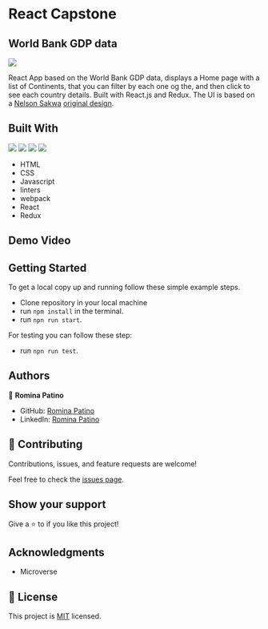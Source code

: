 # React Capstone 
## World Bank GDP data

![](https://img.shields.io/badge/Microverse-blueviolet)

React App based on the World Bank GDP data, displays a Home page with a list of Continents, that you can filter by each one og the, and then click to see each country details. Built with React.js and Redux. The UI is based on a [Nelson Sakwa](https://www.behance.net/sakwadesignstudio) [original design](https://www.behance.net/gallery/31579789/Ballhead-App-(Free-PSDs)).

## Built With
![](https://img.shields.io/badge/-HTML-orange) ![](https://img.shields.io/badge/-CSS-blue) ![](https://img.shields.io/badge/-JavaScript-yellow) ![](https://img.shields.io/badge/-React-cyan)

- HTML
- CSS
- Javascript
- linters
- webpack
- React
- Redux

## Demo Video

## Getting Started

To get a local copy up and running follow these simple example steps.

- Clone repository in your local machine
- run `npm install` in the terminal.
- run `npn run start`.

For testing you can follow these step:
- run `npn run test`.

## Authors

👤 **Romina Patino**

- GitHub: [Romina Patino](https://github.com/rominana)
- LinkedIn: [Romina Patino](https://www.linkedin.com/in/romina-patino/)

## 🤝 Contributing

Contributions, issues, and feature requests are welcome!

Feel free to check the [issues page](https://github.com/rominana/react-capstone/issues).

## Show your support

Give a ⭐️ to if you like this project!

## Acknowledgments

- Microverse

## 📝 License

This project is [MIT](https://github.com/fahimy143/bookstroe-react-app/blob/Dev/LICENSE.md) licensed.